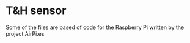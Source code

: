 T&H sensor
==========

Some of the files are based of code for the Raspberry Pi written by the project AirPi.es

